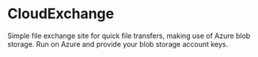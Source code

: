 CloudExchange
=============

Simple file exchange site for quick file transfers, making use of Azure blob storage. Run on Azure and provide your blob storage account keys.